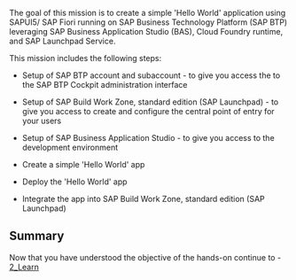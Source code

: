 The goal of this mission is to create a simple 'Hello World' application using SAPUI5/ SAP Fiori running on SAP Business Technology Platform (SAP BTP) leveraging SAP Business Application Studio (BAS), Cloud Foundry runtime, and SAP Launchpad Service.

This mission includes the following steps:

+ Setup of SAP BTP account and subaccount - to give you access the to the SAP BTP Cockpit administration interface

+ Setup of SAP Build Work Zone, standard edition (SAP Launchpad) - to give you access to create and configure the central point of entry for your users

+ Setup of SAP Business Application Studio - to give you access to the development environment

+ Create a simple 'Hello World' app

+ Deploy the 'Hello World' app

+ Integrate the app into SAP Build Work Zone, standard edition (SAP Launchpad)



## Summary

Now that you have understood the objective of the hands-on continue to - [2_Learn](../ex1/README.md)
